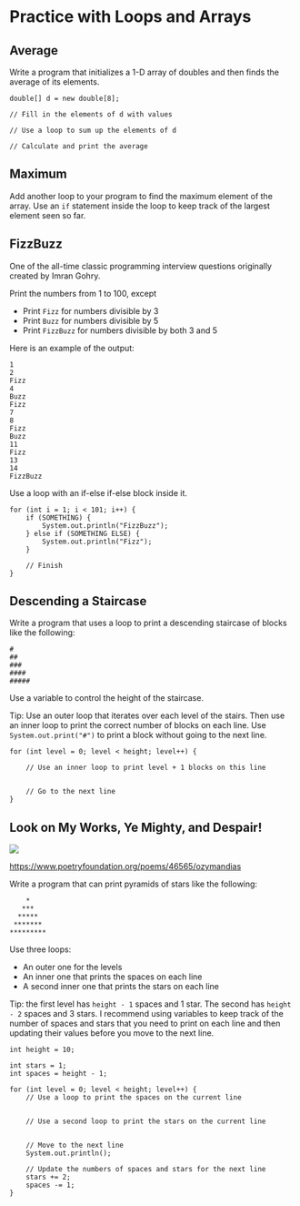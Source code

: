 # Practice with Loops and Arrays

## Average

Write a program that initializes a 1-D array of doubles and then finds the average of its elements.

```
double[] d = new double[8];

// Fill in the elements of d with values

// Use a loop to sum up the elements of d

// Calculate and print the average

```

## Maximum
Add another loop to your program to find the maximum element of the array. Use an `if` statement inside the loop to keep track of the largest element seen so far.


## FizzBuzz

One of the all-time classic programming interview questions originally created by Imran Gohry.

Print the numbers from 1 to 100, except

- Print `Fizz` for numbers divisible by 3
- Print `Buzz` for numbers divisible by 5
- Print `FizzBuzz` for numbers divisible by both 3 and 5

Here is an example of the output:

```
1
2
Fizz
4
Buzz
Fizz
7
8
Fizz
Buzz
11
Fizz
13
14
FizzBuzz
```

Use a loop with an if-else if-else block inside it.

```
for (int i = 1; i < 101; i++) {
    if (SOMETHING) {
        System.out.println("FizzBuzz");
    } else if (SOMETHING ELSE) {
        System.out.println("Fizz");
    }
    
    // Finish
}
```

## Descending a Staircase

Write a program that uses a loop to print a descending staircase of blocks like the following:

```
#
##
###
####
#####
```

Use a variable to control the height of the staircase.

Tip: Use an outer loop that iterates over each level of the stairs. Then use an inner loop to print the correct number of blocks on each line. Use `System.out.print("#")` to
print a block without going to the next line.

```
for (int level = 0; level < height; level++) {

    // Use an inner loop to print level + 1 blocks on this line
    
    
    // Go to the next line
}
```


## Look on My Works, Ye Mighty, and Despair!

![](https://upload.wikimedia.org/wikipedia/en/1/1c/Iron_Maiden_-_Powerslave.jpg)

https://www.poetryfoundation.org/poems/46565/ozymandias

Write a program that can print pyramids of stars like the following:

```
    *
   ***
  *****
 *******
*********
```

Use three loops:

- An outer one for the levels
- An inner one that prints the spaces on each line
- A second inner one that prints the stars on each line

Tip: the first level has `height - 1` spaces and 1 star. The second has `height - 2` spaces and 3 stars. I recommend using variables to keep track of the number of spaces and
stars that you need to print on each line and then updating their values before you move to the next line.

```
int height = 10;

int stars = 1;
int spaces = height - 1;

for (int level = 0; level < height; level++) {
    // Use a loop to print the spaces on the current line
    
    
    // Use a second loop to print the stars on the current line
    
    
    // Move to the next line
    System.out.println();
    
    // Update the numbers of spaces and stars for the next line
    stars += 2;
    spaces -= 1;
}
```
